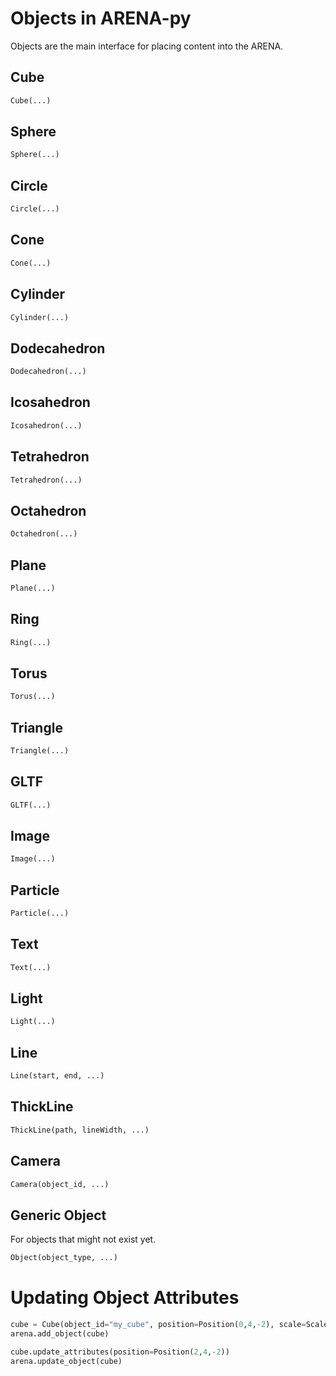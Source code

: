 # Objects in ARENA-py

Objects are the main interface for placing content into the ARENA.

## Cube
```python
Cube(...)
```

## Sphere
```python
Sphere(...)
```

## Circle
```python
Circle(...)
```

## Cone
```python
Cone(...)
```

## Cylinder
```python
Cylinder(...)
```

## Dodecahedron
```python
Dodecahedron(...)
```

## Icosahedron
```python
Icosahedron(...)
```

## Tetrahedron
```python
Tetrahedron(...)
```

## Octahedron
```python
Octahedron(...)
```

## Plane
```python
Plane(...)
```

## Ring
```python
Ring(...)
```

## Torus
```python
Torus(...)
```

## Triangle
```python
Triangle(...)
```

## GLTF
```python
GLTF(...)
```

## Image
```python
Image(...)
```

## Particle
```python
Particle(...)
```

## Text
```python
Text(...)
```

## Light
```python
Light(...)
```

## Line
```python
Line(start, end, ...)
```

## ThickLine
```python
ThickLine(path, lineWidth, ...)
```

## Camera
```python
Camera(object_id, ...)
```

## Generic Object
For objects that might not exist yet.
```python
Object(object_type, ...)
```

# Updating Object Attributes
```python
cube = Cube(object_id="my_cube", position=Position(0,4,-2), scale=Scale(2,2,2))
arena.add_object(cube)

cube.update_attributes(position=Position(2,4,-2))
arena.update_object(cube)
```

